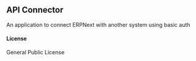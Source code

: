 ## API Connector

An application to connect ERPNext with another system using basic auth

#### License

General Public License